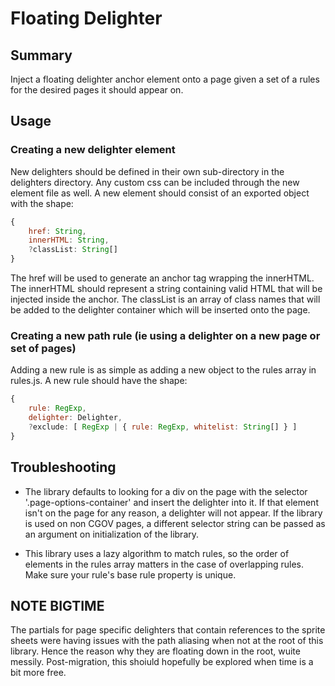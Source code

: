 # Floating Delighter

## Summary

Inject a floating delighter anchor element onto a page given a set of a rules for the desired pages it should appear on.

## Usage

### Creating a new delighter element

New delighters should be defined in their own sub-directory in the delighters directory. Any custom css can be included through the new element file as well. A new element should consist of an exported object with the shape:

```js
{
    href: String,
    innerHTML: String,
    ?classList: String[]
}
```

The href will be used to generate an anchor tag wrapping the innerHTML. The innerHTML should represent a string containing valid HTML that will be injected inside the anchor. The classList is an array of class names that will be added to the delighter container which will be inserted onto the page.

### Creating a new path rule (ie using a delighter on a new page or set of pages)

Adding a new rule is as simple as adding a new object to the rules array in rules.js. A new rule should have the shape:

```js
{
    rule: RegExp,
    delighter: Delighter,
    ?exclude: [ RegExp | { rule: RegExp, whitelist: String[] } ]
}
```

## Troubleshooting

* The library defaults to looking for a div on the page with the selector '.page-options-container' and insert the delighter into it. If that element isn't on the page for any reason, a delighter will not appear. If the library is used on non CGOV pages, a different selector string can be passed as an argument on initialization of the library.

* This library uses a lazy algorithm to match rules, so the order of elements in the rules array matters in the case of overlapping rules. Make sure your rule's base rule property is unique.


## NOTE BIGTIME

The partials for page specific delighters that contain references to the sprite sheets were having issues with the path aliasing when not at the root of this library. Hence the reason why they are floating down in the root, wuite messily. Post-migration, this shoiuld hopefully be explored when time is a bit more free.
